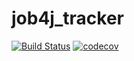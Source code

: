 # job4j_tracker

[![Build Status](https://travis-ci.com/Insomn1ac/job4j_tracker.svg?branch=master)](https://travis-ci.com/Insomn1ac/job4j_tracker)
[![codecov](https://codecov.io/gh/Insomn1ac/job4j_tracker/branch/master/graph/badge.svg?token=N62YU4QJT5)](https://codecov.io/gh/Insomn1ac/job4j_tracker)